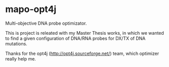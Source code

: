 # mapo-opt4j
Multi-objective DNA probe optimizator.

This is project is releated with my Master Thesis works, in which we wanted to find a given configuration of DNA/RNA probes
for DX/TX of DNA mutations.

Thanks for the opt4j (http://opt4j.sourceforge.net/) team, which optimizer really help me.
